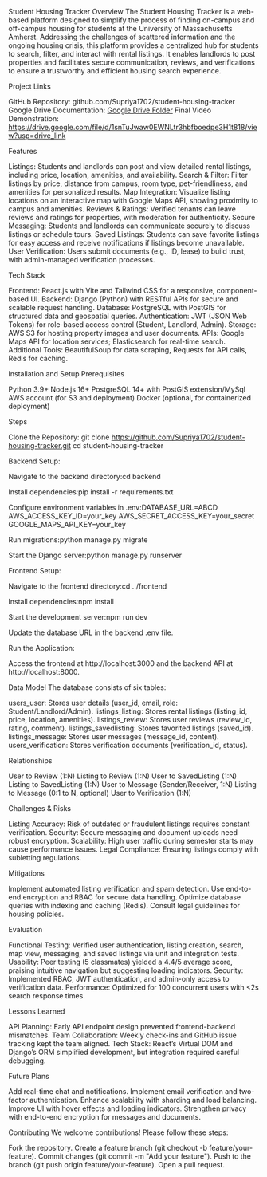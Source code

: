 Student Housing Tracker
Overview
The Student Housing Tracker is a web-based platform designed to simplify the process of finding on-campus and off-campus housing for students at the University of Massachusetts Amherst. Addressing the challenges of scattered information and the ongoing housing crisis, this platform provides a centralized hub for students to search, filter, and interact with rental listings. It enables landlords to post properties and facilitates secure communication, reviews, and verifications to ensure a trustworthy and efficient housing search experience.

Project Links

GitHub Repository: github.com/Supriya1702/student-housing-tracker
Google Drive Documentation: [Google Drive Folder](https://drive.google.com/drive/folders/1Wqjl_v2kOTAjIWhgIsaOM78_e0i1hLZR?usp=drive_link)
Final Video Demonstration:  https://drive.google.com/file/d/1snTuJwaw0EWNLtr3hbfboedpe3H1t818/view?usp=drive_link

Features

Listings: Students and landlords can post and view detailed rental listings, including price, location, amenities, and availability.
Search & Filter: Filter listings by price, distance from campus, room type, pet-friendliness, and amenities for personalized results.
Map Integration: Visualize listing locations on an interactive map with Google Maps API, showing proximity to campus and amenities.
Reviews & Ratings: Verified tenants can leave reviews and ratings for properties, with moderation for authenticity.
Secure Messaging: Students and landlords can communicate securely to discuss listings or schedule tours.
Saved Listings: Students can save favorite listings for easy access and receive notifications if listings become unavailable.
User Verification: Users submit documents (e.g., ID, lease) to build trust, with admin-managed verification processes.

Tech Stack

Frontend: React.js with Vite and Tailwind CSS for a responsive, component-based UI.
Backend: Django (Python) with RESTful APIs for secure and scalable request handling.
Database: PostgreSQL with PostGIS for structured data and geospatial queries.
Authentication: JWT (JSON Web Tokens) for role-based access control (Student, Landlord, Admin).
Storage: AWS S3 for hosting property images and user documents.
APIs: Google Maps API for location services; Elasticsearch for real-time search.
Additional Tools: BeautifulSoup for data scraping, Requests for API calls, Redis for caching.

Installation and Setup
Prerequisites

Python 3.9+
Node.js 16+
PostgreSQL 14+ with PostGIS extension/MySql
AWS account (for S3 and deployment)
Docker (optional, for containerized deployment)

Steps

Clone the Repository:
git clone https://github.com/Supriya1702/student-housing-tracker.git
cd student-housing-tracker


Backend Setup:

Navigate to the backend directory:cd backend


Install dependencies:pip install -r requirements.txt


Configure environment variables in .env:DATABASE_URL=ABCD
AWS_ACCESS_KEY_ID=your_key
AWS_SECRET_ACCESS_KEY=your_secret
GOOGLE_MAPS_API_KEY=your_key


Run migrations:python manage.py migrate


Start the Django server:python manage.py runserver




Frontend Setup:

Navigate to the frontend directory:cd ../frontend


Install dependencies:npm install


Start the development server:npm run dev



Update the database URL in the backend .env file.


Run the Application:

Access the frontend at http://localhost:3000 and the backend API at http://localhost:8000.



Data Model
The database consists of six tables:

users_user: Stores user details (user_id, email, role: Student/Landlord/Admin).
listings_listing: Stores rental listings (listing_id, price, location, amenities).
listings_review: Stores user reviews (review_id, rating, comment).
listings_savedlisting: Stores favorited listings (saved_id).
listings_message: Stores user messages (message_id, content).
users_verification: Stores verification documents (verification_id, status).

Relationships

User to Review (1:N)
Listing to Review (1:N)
User to SavedListing (1:N)
Listing to SavedListing (1:N)
User to Message (Sender/Receiver, 1:N)
Listing to Message (0:1 to N, optional)
User to Verification (1:N)

Challenges & Risks

Listing Accuracy: Risk of outdated or fraudulent listings requires constant verification.
Security: Secure messaging and document uploads need robust encryption.
Scalability: High user traffic during semester starts may cause performance issues.
Legal Compliance: Ensuring listings comply with subletting regulations.

Mitigations

Implement automated listing verification and spam detection.
Use end-to-end encryption and RBAC for secure data handling.
Optimize database queries with indexing and caching (Redis).
Consult legal guidelines for housing policies.

Evaluation

Functional Testing: Verified user authentication, listing creation, search, map view, messaging, and saved listings via unit and integration tests.
Usability: Peer testing (5 classmates) yielded a 4.4/5 average score, praising intuitive navigation but suggesting loading indicators.
Security: Implemented RBAC, JWT authentication, and admin-only access to verification data.
Performance: Optimized for 100 concurrent users with <2s search response times.

Lessons Learned

API Planning: Early API endpoint design prevented frontend-backend mismatches.
Team Collaboration: Weekly check-ins and GitHub issue tracking kept the team aligned.
Tech Stack: React’s Virtual DOM and Django’s ORM simplified development, but integration required careful debugging.

Future Plans

Add real-time chat and notifications.
Implement email verification and two-factor authentication.
Enhance scalability with sharding and load balancing.
Improve UI with hover effects and loading indicators.
Strengthen privacy with end-to-end encryption for messages and documents.

Contributing
We welcome contributions! Please follow these steps:

Fork the repository.
Create a feature branch (git checkout -b feature/your-feature).
Commit changes (git commit -m "Add your feature").
Push to the branch (git push origin feature/your-feature).
Open a pull request.


